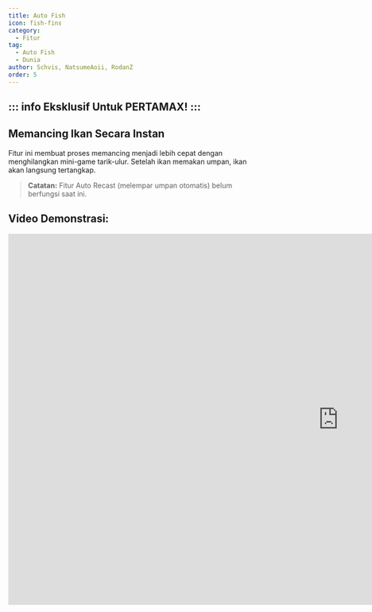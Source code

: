 ```yaml
---
title: Auto Fish
icon: fish-fins
category:
  - Fitur
tag:
  - Auto Fish
  - Dunia
author: Schvis, NatsumeAoii, RodanZ
order: 5
---
```

::: info Eksklusif Untuk PERTAMAX!
:::
---
## Memancing Ikan Secara Instan

Fitur ini membuat proses memancing menjadi lebih cepat dengan menghilangkan mini-game tarik-ulur. Setelah ikan memakan umpan, ikan akan langsung tertangkap.

> **Catatan:** Fitur Auto Recast (melempar umpan otomatis) belum berfungsi saat ini.

## Video Demonstrasi:

<div class="iframe-container"><iframe width="1328" height="747" src="https://www.youtube.com/embed/K_l4Tg-81iQ?list=PL5eI1Tb64p56g27qfYk7VuFTz4FK6YrKa" title="Korepi - Auto Fish" frameborder="0" allow="accelerometer; autoplay; clipboard-write; encrypted-media; gyroscope; picture-in-picture; web-share" referrerpolicy="strict-origin-when-cross-origin" allowfullscreen></iframe></div>